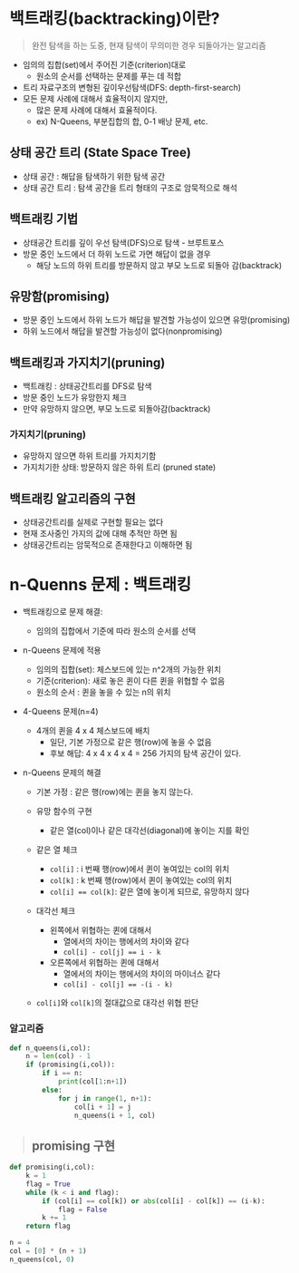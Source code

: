 # 백트래킹(backtracking)이란?

> 완전 탐색을 하는 도중, 현재 탐색이 무의미한 경우 되돌아가는 알고리즘

- 임의의 집합(set)에서 주어진 기준(criterion)대로
  - 원소의 순서를 선택하는 문제를 푸는 데 적합
- 트리 자료구조의 변형된 깊이우선탐색(DFS: depth-first-search)
- 모든 문제 사례에 대해서 효율적이지 않지만,
  - 많은 문제 사례에 대해서 효율적이다.
  - ex) N-Queens, 부분집합의 합, 0-1 배낭 문제, etc.



## 상태 공간 트리 (State Space Tree)

- 상태 공간 : 해답을 탐색하기 위한 탐색 공간
- 상태 공간 트리 : 탐색 공간을 트리 형태의 구조로 암묵적으로 해석



## 백트래킹 기법

- 상태공간 트리를 깊이 우선 탐색(DFS)으로 탐색 - 브루트포스
- 방문 중인 노드에서 더 하위 노드로 가면 해답이 없을 경우
  - 해당 노드의 하위 트리를 방문하지 않고 부모 노드로 되돌아 감(backtrack)



## 유망함(promising)

- 방문 중인 노드에서 하위 노드가 해답을 발견할 가능성이 있으면 유망(promising)
- 하위 노드에서 해답을 발견할 가능성이 없다(nonpromising)



## 백트래킹과 가지치기(pruning)

- 백트래킹 : 상태공간트리를 DFS로 탐색
- 방문 중인 노드가 유망한지 체크
- 만약 유망하지 않으면, 부모 노드로 되돌아감(backtrack)



### 가지치기(pruning)

- 유망하지 않으면 하위 트리를 가지치기함
- 가지치기한 상태: 방문하지 않은 하위 트리 (pruned state)



## 백트래킹 알고리즘의 구현

- 상태공간트리를 실제로 구현할 필요는 없다
- 현재 조사중인 가지의 값에 대해 추적만 하면 됨
- 상태공간트리는 암묵적으로 존재한다고 이해하면 됨





# n-Quenns 문제 : 백트래킹

- 백트래킹으로 문제 해결:
  - 임의의 집합에서 기준에 따라 원소의 순서를 선택



- n-Queens 문제에 적용

  - 임의의 집합(set): 체스보드에 있는 n^2개의 가능한 위치
  - 기준(criterion): 새로 놓은 퀸이 다른 퀸을 위협할 수 없음
  - 원소의 순서 : 퀸을 놓을 수 있는 n의 위치

  



- 4-Queens 문제(n=4)

  - 4개의 퀸을 4 x 4 체스보드에 배치
    - 일단, 기본 가정으로 같은 행(row)에 놓을 수 없음
    - 후보 해답: 4 x 4 x 4 x 4 = 256 가지의 탐색 공간이 있다.

  

- n-Queens 문제의 해결

  - 기본 가정 : 같은 행(row)에는 퀸을 놓지 않는다.
  - 유망 함수의 구현
    - 같은 열(col)이나 같은 대각선(diagonal)에 놓이는 지를 확인

  - 같은 열 체크
    - `col[i]` : i 번째 행(row)에서 퀸이 놓여있는 col의 위치
    - `col[k]` : k 번째 행(row)에서 퀸이 놓여있는 col의 위치
    - `col[i] == col[k]`: 같은 열에 놓이게 되므로, 유망하지 않다
  - 대각선 체크
    - 왼쪽에서 위협하는 퀸에 대해서
      - 열에서의 차이는 행에서의 차이와 같다
      - `col[i] - col[j] == i - k`
    - 오른쪽에서 위협하는 퀸에 대해서
      - 열에서의 차이는 행에서의 차이의 마이너스 같다
      - `col[i] - col[j] == -(i - k)`
  - `col[i]`와 `col[k]`의 절대값으로 대각선 위협 판단





### 알고리즘

```python
def n_queens(i,col):
    n = len(col) - 1
    if (promising(i,col)):
        if i == n:
            print(col[1:n+1])
        else:
            for j in range(1, n+1):
                col[i + 1] = j
                n_queens(i + 1, col)
```



> ## promising 구현

```python
def promising(i,col):
    k = 1
    flag = True
    while (k < i and flag):
        if (col[i] == col[k]) or abs(col[i] - col[k]) == (i-k):
            flag = False
        k += 1
    return flag
```



```python
n = 4
col = [0] * (n + 1)
n_queens(col, 0)
```

